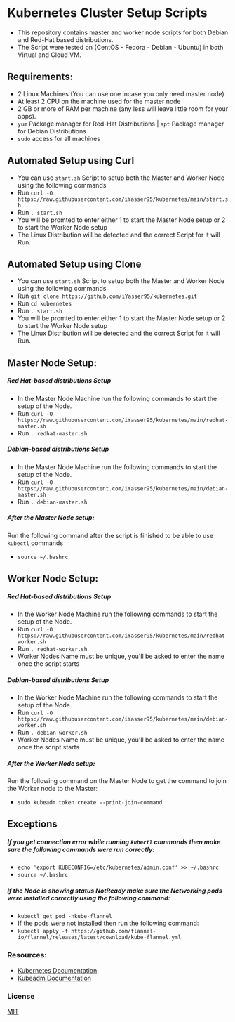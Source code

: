 # Kubernetes Cluster Setup Scripts
- This repository contains master and worker node scripts for both Debian and Red-Hat based distributions.
- The Script were tested on (CentOS - Fedora - Debian - Ubuntu) in both Virtual and Cloud VM.

## Requirements:

- 2 Linux Machines (You can use one incase you only need master node)
- At least 2 CPU on the machine used for the master node
- 2 GB or more of RAM per machine (any less will leave little room for your apps).
- ```yum``` Package manager for Red-Hat Distributions | ```apt``` Package manager for Debian Distributions
- ```sudo``` access for all machines

## Automated Setup using Curl
- You can use ```start.sh``` Script to setup both the Master and Worker Node using the following commands
- Run ```curl -O https://raw.githubusercontent.com/iYasser95/kubernetes/main/start.sh```
- Run ```. start.sh```
- You will be promted to enter either 1 to start the Master Node setup or 2 to start the Worker Node setup
- The Linux Distribution will be detected and the correct Script for it will Run.
## Automated Setup using Clone
- You can use ```start.sh``` Script to setup both the Master and Worker Node using the following commands
- Run ```git clone https://github.com/iYasser95/kubernetes.git```
- Run ```cd kubernetes```
- Run ```. start.sh```
- You will be promted to enter either 1 to start the Master Node setup or 2 to start the Worker Node setup
- The Linux Distribution will be detected and the correct Script for it will Run.

## Master Node Setup:
##### Red Hat-based distributions Setup 
- In the Master Node Machine run the following commands to start the setup of the Node.
- Run ```curl -O https://raw.githubusercontent.com/iYasser95/kubernetes/main/redhat-master.sh```
- Run ```. redhat-master.sh```
##### Debian-based distributions Setup
- In the Master Node Machine run the following commands to start the setup of the Node.
- Run ```curl -O https://raw.githubusercontent.com/iYasser95/kubernetes/main/debian-master.sh```
- Run ```. debian-master.sh```

##### After the Master Node setup:
Run the following command after the script is finished to be able to use ```kubectl```  commands
- ```source ~/.bashrc```

## Worker Node Setup:
##### Red Hat-based distributions Setup
- In the Worker Node Machine run the following commands to start the setup of the Node.
- Run ```curl -O https://raw.githubusercontent.com/iYasser95/kubernetes/main/redhat-worker.sh```
- Run ```. redhat-worker.sh```
- Worker Nodes Name must be unique, you'll be asked to enter the name once the script starts
##### Debian-based distributions Setup
- In the Worker Node Machine run the following commands to start the setup of the Node.
- Run ```curl -O https://raw.githubusercontent.com/iYasser95/kubernetes/main/debian-worker.sh```
- Run ```. debian-worker.sh```
- Worker Nodes Name must be unique, you'll be asked to enter the name once the script starts

##### After the Worker Node setup:
Run the following command on the Master Node to get the command to join the Worker node to the Master: 
- ```sudo kubeadm token create --print-join-command```

## Exceptions 

##### If you get connection error while running ```kubectl``` commands then make sure the following commands were run correctly:
- ```echo 'export KUBECONFIG=/etc/kubernetes/admin.conf' >> ~/.bashrc```
- ```source ~/.bashrc```
##### If the Node is showing status NotReady make sure the Networking pods were installed correctly using the following command:
- ```kubectl get pod -nkube-flannel```
- If the pods were not installed then run the following command:
- ```kubectl apply -f https://github.com/flannel-io/flannel/releases/latest/download/kube-flannel.yml```

### Resources:
- [Kubernetes Documentation](https://kubernetes.io/docs/home/)
- [Kubeadm Documentation](https://kubernetes.io/docs/setup/production-environment/tools/kubeadm/install-kubeadm/)

### License
[MIT](https://choosealicense.com/licenses/mit/)
